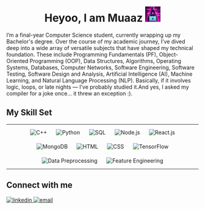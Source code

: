 # <div align="center"> Heyoo, I am Muaaz <img src="images/hacker.png" alt="Hacker" width="40" height="40"> </div>

I’m a final-year Computer Science student, currently wrapping up my Bachelor's degree. Over the course of my academic journey, I’ve dived deep into a wide array of versatile subjects that have shaped my technical foundation. These include Programming Fundamentals (PF), Object-Oriented Programming (OOP), Data Structures, Algorithms, Operating Systems, Databases, Computer Networks, Software Engineering, Software Testing, Software Design and Analysis, Artificial Intelligence (AI), Machine Learning, and Natural Language Processing (NLP).
Basically, if it involves logic, loops, or late nights — I’ve probably studied it.And yes, I asked my compiler for a joke once... it threw an exception :).

## My Skill Set  
<table><tr><td valign="top" width="33%">
<div align="center">  
  <img style="margin: 10px" src="https://profilinator.rishav.dev/skills-assets/cplusplus-original.svg" alt="C++" height="50" />
<!-- Python -->
  <img style="margin: 10px" src="https://profilinator.rishav.dev/skills-assets/python-original.svg" alt="Python" height="50" />
<!-- SQL -->
  <img style="margin: 10px" src="https://profilinator.rishav.dev/skills-assets/mysql-original-wordmark.svg" alt="SQL" height="50" />

<!-- Node.js -->
  <img style="margin: 10px" src="https://profilinator.rishav.dev/skills-assets/nodejs-original-wordmark.svg" alt="Node.js" height="50" />
<!-- React.js -->
  <img style="margin: 10px" src="https://profilinator.rishav.dev/skills-assets/react-original-wordmark.svg" alt="React.js" height="50" />
<!-- MongoDB -->
  <img style="margin: 10px" src="https://profilinator.rishav.dev/skills-assets/mongodb-original-wordmark.svg" alt="MongoDB" height="50" />
<!-- HTML -->  
  <img style="margin: 10px" src="https://profilinator.rishav.dev/skills-assets/html5-original-wordmark.svg" alt="HTML" height="50" />
<!-- CSS -->
  <img style="margin: 10px" src="https://profilinator.rishav.dev/skills-assets/css3-original-wordmark.svg" alt="CSS" height="50" />
<!-- TensorFlow -->
  <img style="margin: 10px" src="https://profilinator.rishav.dev/skills-assets/tensorflow-icon.svg" alt="TensorFlow" height="50" />
<!-- Data Preprocessing -->
  <img style="margin: 10px" src="https://cdn.jsdelivr.net/gh/devicons/devicon/icons/numpy/numpy-original.svg" alt="Data Preprocessing" height="50" />
<!-- Feature Engineering -->  
  <img style="margin: 10px" src="https://cdn.jsdelivr.net/gh/devicons/devicon/icons/pandas/pandas-original.svg" alt="Feature Engineering" height="50" />
</div>
</td></tr></table>  

## Connect with me 
<div>
<a href="https://linkedin.com/in/muaaz-aamer-39760334a" target="_blank">
<img src=https://img.shields.io/badge/linkedin-%231E77B5.svg?&style=for-the-badge&logo=linkedin&logoColor=white alt=linkedin style="margin-bottom: 5px;" />
</a>
<a href="mailto:mmuaazaamer@gmail.com" target="_blank">
<img src="https://img.shields.io/badge/email-%23D14836.svg?&style=for-the-badge&logo=gmail&logoColor=white" alt="email" style="margin-bottom: 5px;" />
</a>
</div> 

<!--
**MuaazAamer/MuaazAamer** is a ✨ _special_ ✨ repository because its `README.md` (this file) appears on your GitHub profile.

Here are some ideas to get you started:

- 🔭 I’m currently working on ...
- 🌱 I’m currently learning ...
- 👯 I’m looking to collaborate on ...
- 🤔 I’m looking for help with ...
- 💬 Ask me about ...
- 📫 How to reach me: ...
- 😄 Pronouns: ...
- ⚡ Fun fact: ...
-->
